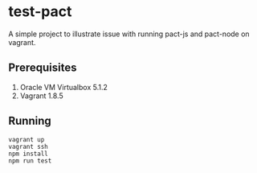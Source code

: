 # test-pact
A simple project to illustrate issue with running pact-js and pact-node on vagrant.

## Prerequisites
1. Oracle VM Virtualbox 5.1.2
2. Vagrant 1.8.5

## Running
```
vagrant up
vagrant ssh
npm install
npm run test
```
